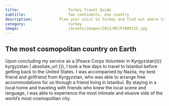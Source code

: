 ```yaml
---
title:						Turkey Travel Guide
subtitle:					Two continents, one country
description:			Plan your visit to Turkey and find out where to go and what to do in Turkey. Read about itineraries, activities, places to stay and travel essentials.
category:					turkey
image:						/assets/images/2013/05/P1080125.jpg
---
```


## The most cosmopolitan country on Earth

Upon concluding my service as a [Peace Corps Volunteer in Kyrgyzstan]({{ kyrgyzstan | absolute_url }}), I took a few days to travel to Istanbul before getting back to the United States. I was accompanied by Naziia, my best friend and girlfriend from Kyrgyzstan, who was able to arrange free accommodations for us through a friend living in Istanbul. By staying in a local home and traveling with friends who knew the local scene and language, I was able to experience the most intimate and elusive side of the world’s most cosmopolitan city. 